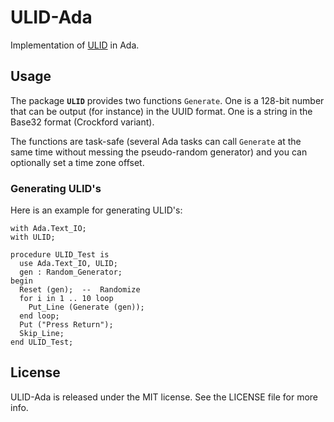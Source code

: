 # ULID-Ada

Implementation of [ULID](https://github.com/ulid/spec/blob/master/README.md) in Ada.

## Usage

The package **`ULID`** provides two functions `Generate`.
One is a 128-bit number that can be output (for instance) in the UUID format.
One is a string in the Base32 format (Crockford variant).

The functions are task-safe (several Ada tasks can call `Generate` at the same time without messing the pseudo-random generator)
and you can optionally set a time zone offset.

### Generating ULID's
Here is an example for generating ULID's:
```
with Ada.Text_IO;
with ULID;

procedure ULID_Test is
  use Ada.Text_IO, ULID;
  gen : Random_Generator;
begin
  Reset (gen);  --  Randomize
  for i in 1 .. 10 loop
    Put_Line (Generate (gen));
  end loop;
  Put ("Press Return");
  Skip_Line;
end ULID_Test;
```

## License

ULID-Ada is released under the MIT license. See the LICENSE file for more info.
